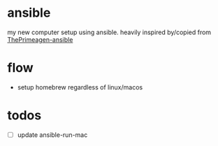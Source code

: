 # ansible

my new computer setup using ansible.
heavily inspired by/copied from [ThePrimeagen-ansible](https://github.com/ThePrimeagen/ansible/tree/0e9ec7e31d5bf5c721267a8dccaeea3c1667f3ca)

# flow

- setup homebrew regardless of linux/macos

# todos

- [ ] update ansible-run-mac
